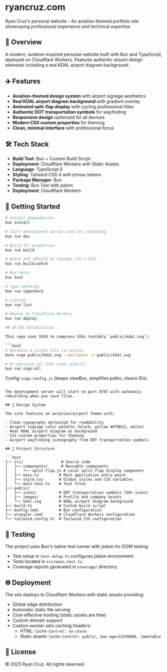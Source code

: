 # ryancruz.com

Ryan Cruz's personal website - An aviation-themed portfolio site showcasing professional experience and technical expertise.

## 🛫 Overview

A modern, aviation-inspired personal website built with Bun and TypeScript, deployed on Cloudflare Workers. Features authentic airport design elements including a real KDAL airport diagram background.

## ✈️ Features

- **Aviation-themed design system** with airport signage aesthetics
- **Real KDAL airport diagram background** with gradient overlay
- **Animated split-flap display** with cycling professional titles
- **Authentic DOT transportation symbols** for wayfinding
- **Responsive design** optimized for all devices
- **Modern CSS custom properties** for theming
- **Clean, minimal interface** with professional focus

## 🛠 Tech Stack

- **Build Tool**: Bun + Custom Build Script
- **Deployment**: Cloudflare Workers with Static Assets
- **Language**: TypeScript 5
- **Styling**: Tailwind CSS 4 with `@theme` tokens
- **Package Manager**: Bun
- **Testing**: Bun Test with jsdom
- **Deployment**: Cloudflare Workers

## 🚀 Getting Started

```bash
# Install dependencies
bun install

# Start development server with hot reloading
bun run dev

# Build for production
bun run build

# Watch and rebuild on changes (JS + CSS)
bun run build:watch

# Run tests
bun test

# Type checking
bun run typecheck

# Linting
bun run lint

# Deploy to Cloudflare Workers
bun run deploy

## 🗜 SVG Optimization

This repo uses SVGO to compress SVGs (notably `public/kdal.svg`).

```bash
# Optimize a single file (in-place)
bunx svgo public/kdal.svg --multipass -o public/kdal.svg

# Or optimize all SVGs under public/
bun run svgo:all
```

Config: `svgo.config.js` (keeps viewBox, simplifies paths, cleans IDs).
```

The development server will start on port 8787 with automatic rebuilding when you save files.

## 🎨 Design System

The site features an aviation/airport theme with:

- Clean typography optimized for readability
- Airport signage color palette (black, yellow #FFB612, white)
- Real KDAL airport diagram as background
- CSS custom properties for theming
- Airport wayfinding iconography from DOT transportation symbols

## 📁 Project Structure

```text
├── src/                 # Source code
│   ├── components/      # Reusable components
│   │   └── split-flap.js # Local split-flap display component
│   ├── main.ts         # Main application entry point
│   ├── style.css       # Global styles and CSS variables
│   └── main.test.ts    # Test files
├── public/
│   ├── icons/          # DOT transportation symbols (50+ icons)
│   ├── images/         # Profile and company assets
│   └── kdal.svg        # KDAL airport diagram background
├── build.ts            # Custom build script
├── bunfig.toml         # Bun configuration
├── wrangler.toml       # Cloudflare Workers configuration
└── tailwind.config.ts  # Tailwind CSS configuration
```

## 🧪 Testing

The project uses Bun's native test runner with jsdom for DOM testing:

- Test setup in `test-setup.ts` configures jsdom environment
- Tests located in `src/main.test.ts`
- Coverage reports generated in `coverage/` directory

## 🌐 Deployment

The site deploys to Cloudflare Workers with static assets providing:

- Global edge distribution
- Automatic static file serving
- Cost-effective hosting (static assets are free)
- Custom domain support
- Custom worker sets caching headers:
  - HTML: `Cache-Control: no-store`
  - Static assets: `Cache-Control: public, max-age=31536000, immutable`

## 📄 License

© 2025 Ryan Cruz. All rights reserved.
